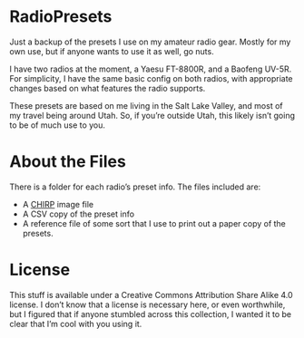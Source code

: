 # RadioPresets
Just a backup of the presets I use on my amateur radio gear. Mostly for my own use, but if anyone wants to use it as well, go nuts.

I have two radios at the moment, a Yaesu FT-8800R, and a Baofeng UV-5R. For simplicity, I have the same basic config on both radios, with appropriate changes based on what features the radio supports.

These presets are based on me living in the Salt Lake Valley, and most of my travel being around Utah. So, if you’re outside Utah, this likely isn’t going to be of much use to you.

# About the Files
There is a folder for each radio’s preset info. The files included are:

* A [CHIRP](http://chirp.danplanet.com/) image file
* A CSV copy of the preset info
* A reference file of some sort that I use to print out a paper copy of the presets.


# License
This stuff is available under a Creative Commons Attribution Share Alike 4.0 license. I don’t know that a license is necessary here, or even worthwhile, but I figured that if anyone stumbled across this collection, I wanted it to be clear that I’m cool with you using it.